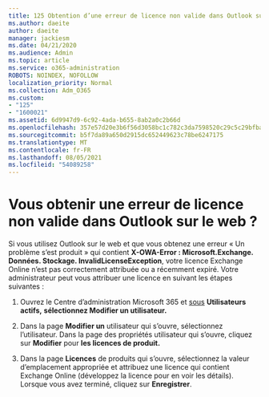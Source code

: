 ```yaml
---
title: 125 Obtention d’une erreur de licence non valide dans Outlook sur le web ?
ms.author: daeite
author: daeite
manager: jackiesm
ms.date: 04/21/2020
ms.audience: Admin
ms.topic: article
ms.service: o365-administration
ROBOTS: NOINDEX, NOFOLLOW
localization_priority: Normal
ms.collection: Adm_O365
ms.custom:
- "125"
- "1600021"
ms.assetid: 6d9947d9-6c92-4ada-b655-8ab2a0c2b66d
ms.openlocfilehash: 357e57d20e3b6f56d3058bc1c782c3da7598520c29c5c29bfba6eec614fc5248
ms.sourcegitcommit: b5f7da89a650d2915dc652449623c78be6247175
ms.translationtype: MT
ms.contentlocale: fr-FR
ms.lasthandoff: 08/05/2021
ms.locfileid: "54089258"
---
```

# <a name="getting-an-invalid-license-error-in-outlook-on-the-web"></a>Vous obtenir une erreur de licence non valide dans Outlook sur le web ?

Si vous utilisez Outlook sur le web et que vous  obtenez une erreur « Un problème s’est produit » qui contient **X-OWA-Error : Microsoft.Exchange. Données. Stockage. InvalidLicenseException**, votre licence Exchange Online n’est pas correctement attribuée ou a récemment expiré. Votre administrateur peut vous attribuer une licence en suivant les étapes suivantes :
  
1. Ouvrez le Centre d’administration Microsoft 365 et [sous](https://portal.office.com/adminportal/home#/homepage) **Utilisateurs actifs,** **sélectionnez Modifier un utilisateur.**

2. Dans la page **Modifier un** utilisateur qui s’ouvre, sélectionnez l’utilisateur. Dans la page des propriétés utilisateur qui s’ouvre, cliquez sur **Modifier** pour **les licences de produit.**

3. Dans la page **Licences** de produits  qui s’ouvre, sélectionnez la valeur d’emplacement appropriée et attribuez une licence qui contient Exchange Online (développez la licence pour en voir les détails). Lorsque vous avez terminé, cliquez sur **Enregistrer**.
